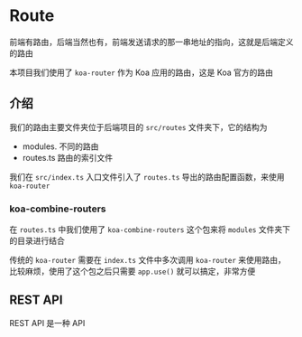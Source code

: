 # Route

前端有路由，后端当然也有，前端发送请求的那一串地址的指向，这就是后端定义的路由

本项目我们使用了 `koa-router` 作为 Koa 应用的路由，这是 Koa 官方的路由

## 介绍

我们的路由主要文件夹位于后端项目的 `src/routes` 文件夹下，它的结构为

* modules. 不同的路由
* routes.ts 路由的索引文件

我们在 `src/index.ts` 入口文件引入了 `routes.ts` 导出的路由配置函数，来使用 `koa-router`

### koa-combine-routers

在 `routes.ts` 中我们使用了 `koa-combine-routers` 这个包来将 `modules` 文件夹下的目录进行结合

传统的 `koa-router` 需要在 `index.ts` 文件中多次调用 `koa-router` 来使用路由，比较麻烦，使用了这个包之后只需要 `app.use()` 就可以搞定，非常方便

## REST API

REST API 是一种 API

